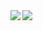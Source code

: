<a href="https://github.com/anuraghazra/github-readme-stats">
  <img align="left" src="https://github-readme-stats.vercel.app/api?username=kumashun8&count_private=true&theme=merko&show_icons=true" />
</a>
<a href="https://github.com/anuraghazra/github-readme-stats">
  <img align="left" src="https://github-readme-stats.vercel.app/api/top-langs/?username=kumashun8&theme=merko" />
</a>
